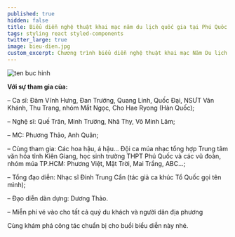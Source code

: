 ```yaml
---
published: true
hidden: false
title: Biểu diễn nghệ thuật khai mạc năm du lịch quốc gia tại Phú Quôc
tags: styling react styled-components
twitter_large: true
image: bieu-dien.jpg
custom_excerpt: Chương trình biểu diễn nghệ thuật khai mạc Năm Du lịch quốc gia.
---
```


![ten buc hinh](http://baodansinh.vn/Images/2016/04/08/ngoctanhhcm/khan_dai_khai_mac.jpg "ten buc hinh")

**Với sự tham gia của:**

– Ca sĩ: Đàm Vĩnh Hưng, Đan Trường, Quang Linh, Quốc Đại, NSƯT Vân Khánh, Thu Trang, nhóm Mắt Ngọc, Cho Hae Ryong (Hàn Quốc);

– Nghệ sĩ: Quế Trân, Minh Trường, Nhã Thy, Võ Minh Lâm;

– MC: Phương Thảo, Anh Quân;

– Cùng tham gia: Các hoa hậu, á hậu… Đội ca múa nhạc tổng hợp Trung tâm văn hóa tỉnh Kiên Giang, học sinh trường THPT Phú Quốc và các vũ đoàn, nhóm múa TP.HCM: Phương Việt, Mặt Trời, Mai Trắng, ABC…;

– Tổng đạo diễn: Nhạc sĩ Đinh Trung Cẩn (tác giả ca khúc Tổ Quốc gọi tên mình);

– Đạo diễn dàn dựng: Dương Thảo.

– Miễn phí vé vào cho tất cả quý du khách và người dân địa phương

Cùng khám phá công tác chuẩn bị cho buổi biểu diễn này nhé.

